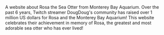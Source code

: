 A website about Rosa the Sea Otter from Monterey Bay Aquarium. Over the past 6 years, Twitch streamer DougDoug's community has raised over 1 million US dollars for Rosa and the Monterey Bay Aquarium! This website celebrates their achievement in memory of Rosa, the greatest and most adorable sea otter who has ever lived!
